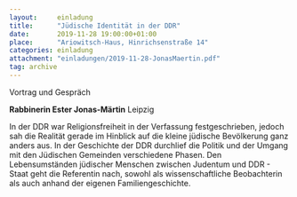 ```yaml
---
layout:     einladung
title:      "Jüdische Identität in der DDR"
date:       2019-11-28 19:00:00+01:00
place:      "Ariowitsch-Haus, Hinrichsenstraße 14"
categories: einladung
attachment: "einladungen/2019-11-28-JonasMaertin.pdf"
tag: archive
---
```


Vortrag und Gespräch

**Rabbinerin Ester Jonas-Märtin**
Leipzig

In der DDR war Religionsfreiheit in der Verfassung festgeschrieben, jedoch sah die Realität gerade im Hinblick auf die kleine jüdische Bevölkerung ganz anders aus. In der Geschichte der DDR durchlief die Politik und der Umgang mit den Jüdischen Gemeinden verschiedene Phasen. Den Lebensumständen jüdischer Menschen zwischen Judentum und DDR - Staat geht die Referentin nach, sowohl als wissenschaftliche Beobachterin als auch anhand der eigenen Familiengeschichte.
